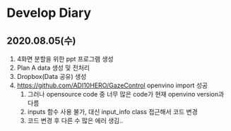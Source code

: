 # Develop Diary

## 2020.08.05(수)

1. 4화면 분할을 위한 ppt 프로그램 생성
2. Plan A data 생성 및 전처리
3. Dropbox(Data 공유) 생성
4. https://github.com/ADI10HERO/GazeControl openvino import 성공
    1) 그러나 opensource code 중 너무 많은 code가 현재 openvino version과 다름
    2) inputs 함수 사용 불가, 대신 input_info class 접근해서 코드 변경
    3) 코드 변경 후 다른 수 많은 에러 생김..
